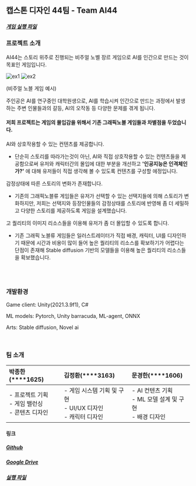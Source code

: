 ## 캡스톤 디자인 44팀 - Team AI44
##### [게임 실행 파일](https://drive.google.com/file/d/1O6cvvf3THdBEzO9lCHc24fcqn_BU7jED/view?usp=sharing)

### 프로젝트 소개 

AI44는 스토리 위주로 진행되는 비주얼 노벨 장르 게임으로 AI를 인간으로 만드는 것이 목표인 게임입니다.

![ex1](PageSources/example1.png)
![ex2](PageSources/example2.png)

(비주얼 노블 게임 예시)



주인공은 AI를 연구중인 대학원생으로, AI를 학습시켜 인간으로 만드는 과정에서 발생하는 주변 인물들과의 갈등, AI의 오작동 등 다양한 문제를 겪게 됩니다.

#### 저희 프로젝트는 게임의 몰입감을 위해서 기존 그래픽노블 게임들과 차별점을 두었습니다.

AI와 상호작용할 수 있는 컨텐츠를 제공합니다.

- 단순히 스토리를 따라가는것이 아닌, AI와 직접 상호작용할 수 있는 컨텐츠들을 제공함으로써 유저와 캐릭터간의 몰입에 대한 부분을 개선하고 **'인공지능은 인격체인가?'** 에 대해 유저들이 직접 생각해 볼 수 있도록 컨텐츠를 구성할 에정입니다.

감정상태에 따른 스토리의 변화가 존재합니다.

- 기존의 그래픽노블류 게임들은 유저가 선택할 수 있는 선택지들에 의해 스토리가 변화하지만, 저희는 선택지와 등장인물들의 감정상태를 스토리에 반영해 좀 더 세밀하고 다양한 스토리를 제공하도록 게임을 설계했습니다.

고 퀄리티의 이미지 리소스들을 이용해 유저가 좀 더 몰입할 수 있도록 합니다.

- 기존 그래픽 노블류 게임들은 일러스트레이터가 직접 배경, 캐릭터, UI를 디자인하기 때문에 시간과 비용이 많이 들어 높은 퀄리티의 리소스를 확보하기가 어렵다는 단점이 존재해 Stable diffusion 기반의 모델들을 이용해 높은 퀄리티의 리소스들을 확보했습니다.



<br /><br />

### 개발환경

Game client: Unity(2021.3.9f1), C# <br />

ML models: Pytorch, Unity barracuda, ML-agent, ONNX<br />

Arts: Stable diffusion, Novel ai <br />


<br />


### 팀 소개

| 박종한(\*\*\*\*1625)                                                  | 김정환(\*\*\*\*3163)                                                       | 문경한(\*\*\*\*1606)                                                       |
| :------------------------------------------------------ | :----------------------------------------------------------- | :----------------------------------------------------------- |
| - 프로젝트 기획<br />- 게임 밸런싱<br />- 콘텐츠 디자인 | - 게임 시스템 기획 및 구현<br />- UI/UX 디자인<br />- 캐릭터 디자인 | - AI 컨텐츠 기획<br />- ML 모델 설계 및 구현<br />- 배경 디자인 |

#### 링크

##### [Github](https://github.com/kookmin-sw/capstone-2023-44)

##### [Google Drive](https://drive.google.com/drive/folders/1JFq7aJPQ9kyBiYMT8CoLZcOoXJF-qCuG?usp=sharing)

##### [실행 파일](https://drive.google.com/file/d/1O6cvvf3THdBEzO9lCHc24fcqn_BU7jED/view?usp=sharing)

